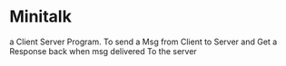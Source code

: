# Minitalk
a Client Server Program. To send a Msg from Client to Server and Get a Response back when msg delivered To the server
